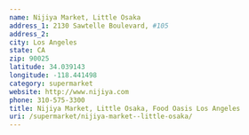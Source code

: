```yaml
---
name: Nijiya Market, Little Osaka
address_1: 2130 Sawtelle Boulevard, #105
address_2: 
city: Los Angeles
state: CA
zip: 90025
latitude: 34.039143
longitude: -118.441498
category: supermarket
website: http://www.nijiya.com
phone: 310-575-3300
title: Nijiya Market, Little Osaka, Food Oasis Los Angeles
uri: /supermarket/nijiya-market--little-osaka/
---
```



